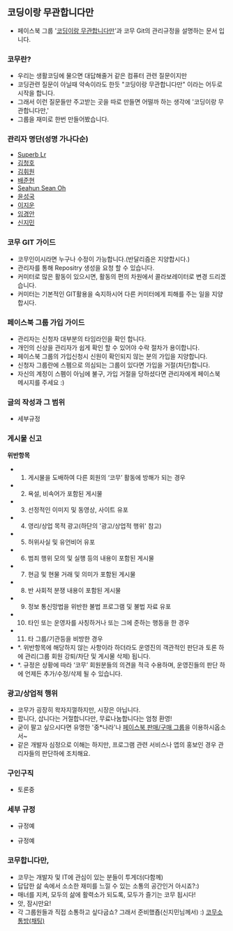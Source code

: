 ## 코딩이랑 무관합니다만

- 페이스북 그룹 '[코딩이랑 무관합니다만](https://www.facebook.com/groups/System.out.Coding/)'과 코무 Git의 관리규정을 설명하는 문서 입니다.



### 코무란?
- 우리는 생활코딩에 물으면 대답해줄거 같은 컴퓨터 관련 질문이지만
- 코딩관련 질문이 아닐때 약속이라도 한듯 "코딩이랑 무관합니다만" 이라는 어두로 시작을 합니다. 
- 그래서 이런 질문들만 주고받는 곳을 따로 만들면 어떨까 하는 생각에 '코딩이랑 무관합니다만,' 
- 그룹을 재미로 한번 만들어봤습니다.

### 관리자 명단(성명 가나다순)
- [Superb Lr](https://www.facebook.com/superblr)
- [김청호](https://www.facebook.com/profile.php?id=100001381736489)
- [김휘원](https://www.facebook.com/kim.hwiwon.5)
- [배준현](https://www.facebook.com/jun0hyun)
- [Seahun Sean Oh](https://www.facebook.com/seanoh1989)
- [윤성국](https://www.facebook.com/koock.yoon)
- [이지운](https://www.facebook.com/profile.php?id=100005976064724)
- [임경안](https://www.facebook.com/sj3141)
- [신지민](https://www.facebook.com/Nesffer)


### 코무 GIT 가이드

- 코무인이시라면 누구나 수정이 가능합니다.(반달리즘은 지양합시다.)
- 관리자를 통해 Repositry 생성을 요청 할 수 있습니다.
- 커미터로 많은 활동이 있으시면, 활동의 편의 차원에서 콜라보레이터로 변경 드리겠습니다.
- 커미터는 기본적인 GIT활용을 숙지하시어 다른 커미터에게 피해를 주는 일을 지양합시다.

### 페이스북 그룹 가입 가이드

- 관리자는 신청자 대부분의 타임라인을 확인 합니다.
- 개인의 신상을 관리자가 쉽게 확인 할 수 있어야 수락 절차가 용이합니다.
- 페이스북 그룹의 가입신청시 신원이 확인되지 않는 분의 가입을 지양합니다.
- 신청자 그룹란에 스펨으로 의심되는 그룹이 있다면 가입을 거절(차단)합니다.
- 자신의 계정이 스펨이 아님에 불구, 가입 거절을 당하셨다면 관리자에게 페이스북 메시지를 주세요 :)

### 글의 작성과 그 범위
- 세부규정

### 게시물 신고
**위반항목**
- 1. 게시물을 도배하여 다른 회원의 ‘코무’ 활동에 방해가 되는 경우
- 2. 욕설, 비속어가 포함된 게시물
- 3. 선정적인 이미지 및 동영상, 사이트 유포
- 4. 영리/상업 목적 광고(하단의 '광고/상업적 행위' 참고)
- 5. 허위사실 및 유언비어 유포
- 6. 범죄 행위 모의 및 실행 등의 내용이 포함된 게시물
- 7. 현금 및 현물 거래 및 의미가 포함된 게시물
- 8. 반 사회적 분쟁 내용이 포함된 게시물
- 9. 정보 통신망법을 위반한 불법 프로그램 및 불법 자료 유포
- 10. 타인 또는 운영자를 사칭하거나 또는 그에 준하는 행동을 한 경우
- 11. 타 그룹/기관등을 비방한 경우
- *. 위반항목에 해당하지 않는 사항이라 하더라도 운영진의 객관적인 판단과 토론 하에 관리(그룹 회원 강퇴/차단 및 게시물 삭제) 됩니다.
- *. 규정은 상황에 따라 ‘코무’ 회원분들의 의견을 적극 수용하며, 운영진들의 판단 하에 언제든 추가/수정/삭제 될 수 있습니다.


### 광고/상업적 행위
- 코무가 굉장히 왁자지껄하지만, 시장은 아닙니다.
- 팝니다, 삽니다는 거절합니다만, 무료나눔합니다는 엄청 환영!
- 굳이 팔고 싶으시다면 유명한 '중*나라'나 [페이스북 판매/구매 그룹](https://www.facebook.com/salegroups)을 이용하시옵소서~
- 같은 개발자 심정으로 이해는 하지만, 프로그램 관련 서비스나 앱의 홍보인 경우 관리자들의 판단하에 조치해요.

### 구인구직
- 토론중


### 세부 규정

* 규정예

- 규정예

### 코무합니다만,
- 코무는 개발자 및 IT에 관심이 있는 분들이 투게더(다함께)
- 답답한 삶 속에서 소소한 재미를 느낄 수 있는 소통의 공간인거 아시죠?:)
- 매너를 지켜, 모두의 삶에 활력소가 되도록, 모두가 즐기는 코무 됩시다!
- 앗, 잠시만요!
- 각 그룹원들과 직접 소통하고 싶다굽쇼? 그래서 준비했죱(신지민님께서) :)
[코무소통방(채팅)](https://www.facebook.com/groups/System.out.Coding/permalink/1032735696786125)
